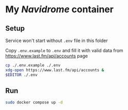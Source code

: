 # My _Navidrome_ container

## Setup

Service won't start without `.env` file in this folder

Copy `.env.example` to `.env` and fill it with valid data from <https://www.last.fm/api/accounts> page

```bash
cp ./.env.example ./.env
xdg-open https://www.last.fm/api/accounts &
$EDITOR ./.env
```

## Run

```bash
sudo docker compose up -d
```
